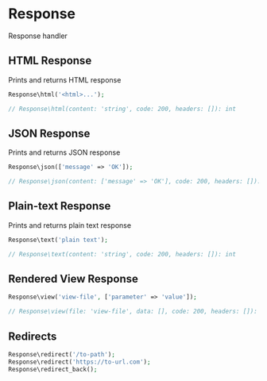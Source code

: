 # Response
Response handler

## HTML Response
Prints and returns HTML response
```php
Response\html('<html>...');

// Response\html(content: 'string', code: 200, headers: []): int
```

## JSON Response
Prints and returns JSON response
```php
Response\json(['message' => 'OK']);

// Response\json(content: ['message' => 'OK'], code: 200, headers: []): int
```

## Plain-text Response
Prints and returns plain text response
```php
Response\text('plain text');

// Response\text(content: 'string', code: 200, headers: []): int
```

## Rendered View Response
```php
Response\view('view-file', ['parameter' => 'value']);

// Response\view(file: 'view-file', data: [], code: 200, headers: []): int
```

## Redirects
```php
Response\redirect('/to-path');
Response\redirect('https://to-url.com');
Response\redirect_back();
```
